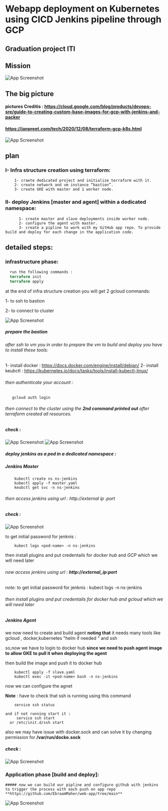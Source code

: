 
# Webapp deployment on Kubernetes using CICD Jenkins pipeline through GCP

## Graduation project ITI




## Mission
![App Screenshot](https://github.com/EbraamMaher/Infra/blob/master/Picture1.png)

	

## The big picture


#### pictures Creditis : https://cloud.google.com/blog/products/devops-sre/guide-to-creating-custom-base-images-for-gcp-with-jenkins-and-packer
   #### https://janpreet.com/tech/2020/12/08/terraform-gcp-k8s.html

![App Screenshot](https://github.com/EbraamMaher/Infra/blob/master/Screenshot%20(1483).png)


## plan

### I- Infra structure creation using terraform:
        1- craete dedicated project and initialize terraform with it.
        2- create network and vm instance “bastion”.
        3- create GKE with master and 1 worker node.

### II- deploy Jenkins [master and agent] within a dedicated namespace:
	      1- create master and slave deployments inside worker node.
 	      2- configure the agent with master.
	      3- create a pipline to work with my GitHub app repo. To provide build and deploy for each change in the application code.



## detailed steps: 

### infrastructure phase:

```terraform
  run the following commands :
  terraform init
  terraform apply
```
at the end of infra structure creation you will get 2 gcloud commands:

1- to ssh to bastion

2- to connect to cluster 

![App Screenshot](https://github.com/EbraamMaher/Infra/blob/master/pictures/3.png)


##### prepare the bastion

###### after ssh to vm you in order to prepare the vm to build and deploy you have to install these tools:

1- install docker  : https://docs.docker.com/engine/install/debian/
2- install keubctl : https://kubernetes.io/docs/tasks/tools/install-kubectl-linux/

###### then authenticate your account : 
```gcloud
   gcloud auth login
```

###### then connect to the cluster using the **2nd command printed out** after terraform created all resources.


##### check :
![App Screenshot](https://github.com/EbraamMaher/Infra/blob/master/pictures/4.png)
![App Screenshot](https://github.com/EbraamMaher/Infra/blob/master/pictures/5.png)


##### deploy jenkins as a pod in a dedicated namespace : 

##### Jenkins Master
```kubectl
	kubectl create ns ns-jenkins
	kubectl apply -f master.yaml  
	keubctl get svc -n ns-jenkins
```

###### then access jenkins using url : http://external ip :port

##### check :
![App Screenshot](https://github.com/EbraamMaher/Infra/blob/master/pictures/6.png)


to get initial password for jenknis : 

```kubectl
	kubect logs <pod-name> -n ns-jenkins
```

then install plugins and put credentails for *docker hub* and *GCP* which we will need later

###### now access jenkins using url : **http://external_ip:port**

*note*: to get initial password for jenknis : kubect logs <pod-name> -n ns-jenkins

###### then install plugins and put credentails for docker hub and gcloud which we will need later 

	
##### Jenkins Agent

we now need to create and build agent **noting that** it needs many tools like gcloud , docker,kubernetes "helm if needed " and ssh

so,now we have to login to docker hub **since we need to push agent image to allow GKE to pull it when deploying the agent**

then build the image and push it to docker hub 
```kubectl 
	kubectl apply -f slave.yaml  
	kubectl exec -it <pod-name> bash -n ns-jenkins
```
	
now we can configure the agnet

**Note** : have to check that ssh is running using this command 
```linux
	service ssh status

and if not running start it : 
     service ssh start
  or /etc/init.d/ssh start
```
also we may have issue with docker.sock and can solve it by changing permission for **/var/run/docke.sock**

##### check :
![App Screenshot](https://github.com/EbraamMaher/Infra/blob/master/pictures/7.png)
	

### Application phase [build and deploy]:

	##### now we can build our pipline and configure github with jenkins to trigger the process with each push on app repo **https://github.com/EbraamMaher/web-app/tree/main**




![App Screenshot](https://github.com/EbraamMaher/Infra/blob/master/pictures/app2.gif)
	
